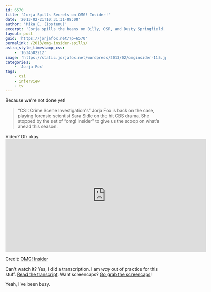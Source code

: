 ```yaml
---
id: 6570
title: 'Jorja Spills Secrets on OMG! Insider!'
date: '2013-02-21T10:31:31-08:00'
author: 'Mika E. (Ipstenu)'
excerpt: 'Jorja spills the beans on Billy, GSR, and Dusty Springfield.'
layout: post
guid: 'https://jorjafox.net/?p=6570'
permalink: /2013/omg-insider-spills/
astra_style_timestamp_css:
    - '1634502212'
image: 'https://static.jorjafox.net/wordpress/2013/02/omginsider-115.jpg'
categories:
    - 'Jorja Fox'
tags:
    - csi
    - interview
    - tv
---
```


Because we're not done yet!
<blockquote>“CSI: Crime Scene Investigation's” Jorja Fox is back on the case, playing forensic scientist Sara Sidle on the hit CBS drama. She stopped by the set of “omg! Insider” to give us the scoop on what’s ahead this season.</blockquote>
Video? Oh okay.

<iframe src="http://omg.yahoo.com/video/csi-star-jorja-fox-spills-200000745.html?format=embed&amp;player_autoplay=false" height="354" width="630" frameborder="0" scrolling="no"></iframe>

Credit: <a href="http://omg.yahoo.com/video/csi-star-jorja-fox-spills-200000745.html">OMG! Insider</a>

Can't watch it? Yes, I did a transcription. I am _way_ out of practice for this stuff. <a href="https://jorjafox.net/wiki/CSI_Star_Jorja_Fox_Spills_Show_Secrets_-_OMG_Insider_(23_January_2012)">Read the transcript</a>. Want screencaps? <a href="https://jorjafox.net/gallery/tv/talkshow/20130220-omginsider/">Go grab the screencaps</a>!

Yeah, I've been busy.
